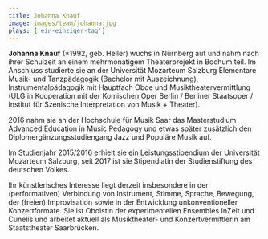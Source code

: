 ```yaml
---
title: Johanna Knauf
image: images/team/johanna.jpg
plays: ['ein-einziger-tag']
---
```


**Johanna Knauf** (*1992, geb. Heller) wuchs in Nürnberg auf und nahm nach
ihrer Schulzeit  an einem mehrmonatigem Theaterprojekt in Bochum teil. Im
Anschluss studierte sie an der Universität Mozarteum Salzburg Elementare Musik-
und Tanzpädagogik (Bachelor mit Auszeichnung), Instrumentalpädagogik mit
Hauptfach Oboe und Musiktheatervermittlung (ULG in Kooperation mit der
Komischen Oper Berlin / Berliner Staatsoper / Institut für Szenische
Interpretation von Musik + Theater).

2016 nahm sie an der Hochschule für Musik Saar das Masterstudium Advanced
Education in Music Pedagogy und etwas später zusätzlich den
Diplomergänzungsstudiengang Jazz und Populäre Musik auf.

Im Studienjahr 2015/2016 erhielt sie ein Leistungsstipendium der Universität
Mozarteum Salzburg, seit 2017 ist sie Stipendiatin der Studienstiftung des
deutschen Volkes. 

Ihr künstlerisches Interesse liegt derzeit insbesondere in der (performativen)
Verbindung von Instrument, Stimme, Sprache, Bewegung, der (freien)
Improvisation sowie in der Entwicklung unkonventioneller Konzertformate. Sie
ist Oboistin der experimentellen Ensembles InZeit und Cunelis und arbeitet
aktuell als Musiktheater- und Konzertvermittlerin am Staatstheater Saarbrücken.  
